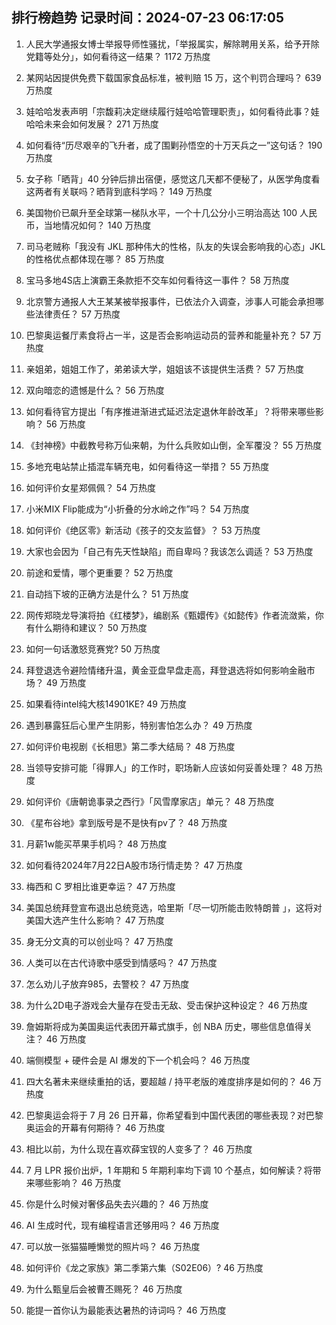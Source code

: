 
## 排行榜趋势 记录时间：2024-07-23 06:17:05
  
  1. 人民大学通报女博士举报导师性骚扰，「举报属实，解除聘用关系，给予开除党籍等处分」，如何看待这一结果？ 1172 万热度
    
  2. 某网站因提供免费下载国家食品标准，被判赔 15 万，这个判罚合理吗？ 639 万热度
    
  3. 娃哈哈发表声明「宗馥莉决定继续履行娃哈哈管理职责」，如何看待此事？娃哈哈未来会如何发展？ 271 万热度
    
  4. 如何看待“历尽艰辛的飞升者，成了围剿孙悟空的十万天兵之一”这句话？ 190 万热度
    
  5. 女子称「晒背」40 分钟后排出宿便，感觉这几天都不便秘了，从医学角度看这两者有关联吗？晒背到底科学吗？ 149 万热度
    
  6. 美国物价已飙升至全球第一梯队水平，一个十几公分小三明治高达 100 人民币，当地情况如何？ 140 万热度
    
  7. 司马老贼称「我没有 JKL 那种伟大的性格，队友的失误会影响我的心态」JKL 的性格优点都体现在哪？ 85 万热度
    
  8. 宝马多地4S店上演霸王条款拒不交车如何看待这一事件？ 58 万热度
    
  9. 北京警方通报人大王某某被举报事件，已依法介入调查，涉事人可能会承担哪些法律责任？ 57 万热度
    
  10. 巴黎奥运餐厅素食将占一半，这是否会影响运动员的营养和能量补充？ 57 万热度
    
  11. 亲姐弟，姐姐工作了，弟弟读大学，姐姐该不该提供生活费？ 57 万热度
    
  12. 双向暗恋的遗憾是什么？ 56 万热度
    
  13. 如何看待官方提出「有序推进渐进式延迟法定退休年龄改革」？将带来哪些影响？ 56 万热度
    
  14. 《封神榜》中截教号称万仙来朝，为什么兵败如山倒，全军覆没？ 55 万热度
    
  15. 多地充电站禁止插混车辆充电，如何看待这一举措？ 55 万热度
    
  16. 如何评价女星郑佩佩？ 54 万热度
    
  17. 小米MIX Flip能成为“小折叠的分水岭之作”吗？ 54 万热度
    
  18. 如何评价《绝区零》新活动《孩子的交友监督》？ 53 万热度
    
  19. 大家也会因为「自己有先天性缺陷」而自卑吗？我该怎么调适？ 53 万热度
    
  20. 前途和爱情，哪个更重要？ 52 万热度
    
  21. 自动挡下坡的正确方法是什么？ 51 万热度
    
  22. 网传郑晓龙导演将拍《红楼梦》，编剧系《甄嬛传》《如懿传》作者流潋紫，你有什么期待和建议？ 50 万热度
    
  23. 如何一句话激怒竞赛党? 50 万热度
    
  24. 拜登退选令避险情绪升温，黄金亚盘早盘走高，拜登退选将如何影响金融市场？ 49 万热度
    
  25. 如果看待intel纯大核14901KE? 49 万热度
    
  26. 遇到暴露狂后心里产生阴影，特别害怕怎么办？ 49 万热度
    
  27. 如何评价电视剧《长相思》第二季大结局？ 48 万热度
    
  28. 当领导安排可能「得罪人」的工作时，职场新人应该如何妥善处理？ 48 万热度
    
  29. 如何评价《唐朝诡事录之西行》「风雪摩家店」单元？ 48 万热度
    
  30. 《星布谷地》拿到版号是不是快有pv了？ 48 万热度
    
  31. 月薪1w能买苹果手机吗？ 48 万热度
    
  32. 如何看待2024年7月22日A股市场行情走势？ 47 万热度
    
  33. 梅西和 C 罗相比谁更幸运？ 47 万热度
    
  34. 美国总统拜登宣布退出总统竞选，哈里斯「尽一切所能击败特朗普 」，这将对美国大选产生什么影响？ 47 万热度
    
  35. 身无分文真的可以创业吗？ 47 万热度
    
  36. 人类可以在古代诗歌中感受到情感吗？ 47 万热度
    
  37. 怎么劝儿子放弃985，去警校？ 47 万热度
    
  38. 为什么2D电子游戏会大量存在受击无敌、受击保护这种设定？ 46 万热度
    
  39. 詹姆斯将成为美国奥运代表团开幕式旗手，创 NBA 历史，哪些信息值得关注？ 46 万热度
    
  40. 端侧模型 + 硬件会是 AI 爆发的下一个机会吗？ 46 万热度
    
  41. 四大名著未来继续重拍的话，要超越 / 持平老版的难度排序是如何的？ 46 万热度
    
  42. 巴黎奥运会将于 7 月 26 日开幕，你希望看到中国代表团的哪些表现？对巴黎奥运会的开幕有何期待？ 46 万热度
    
  43. 相比以前，为什么现在喜欢薛宝钗的人变多了？ 46 万热度
    
  44. 7 月 LPR 报价出炉，1 年期和 5 年期利率均下调 10 个基点，如何解读？将带来哪些影响？ 46 万热度
    
  45. 你是什么时候对奢侈品失去兴趣的？ 46 万热度
    
  46. AI 生成时代，现有编程语言还够用吗？ 46 万热度
    
  47. 可以放一张猫猫睡懒觉的照片吗？ 46 万热度
    
  48. 如何评价《龙之家族》第二季第六集（S02E06）? 46 万热度
    
  49. 为什么甄皇后会被曹丕赐死？ 46 万热度
    
  50. 能提一首你认为最能表达暑热的诗词吗？ 46 万热度
    